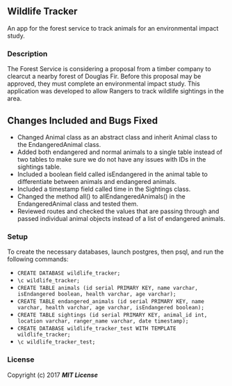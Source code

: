 ## Wildlife Tracker

An app for the forest service to track animals for an environmental impact study.

### Description

The Forest Service is considering a proposal from a timber company to clearcut a nearby forest of Douglas Fir. Before this proposal may be approved, they must complete an environmental impact study. This application was developed to allow Rangers to track wildlife sightings in the area.

## Changes Included and Bugs Fixed

* Changed Animal class as an abstract class and inherit Animal class to the EndangeredAnimal class.
* Added both endangered and normal animals to a single table instead of two tables to make sure we do not have any issues with IDs in the sightings table.
* Included a boolean field called isEndangered in the animal table to differentiate between animals and endangered animals.
* Included a timestamp field called time in the Sightings class.
* Changed the method all() to allEndangeredAnimals() in the EndangeredAnimal class and tested them.
* Reviewed routes and checked the values that are passing through and passed individual animal objects instead of a list of endangered animals.

### Setup

To create the necessary databases, launch postgres, then psql, and run the following commands:

* `CREATE DATABASE wildlife_tracker;`
* `\c wildlife_tracker;`
* `CREATE TABLE animals (id serial PRIMARY KEY, name varchar, isEndangered boolean, health varchar, age varchar);`
* `CREATE TABLE endangered_animals (id serial PRIMARY KEY, name varchar, health varchar, age varchar, isEndangered boolean);`
* `CREATE TABLE sightings (id serial PRIMARY KEY, animal_id int, location varchar, ranger_name varchar, date timestamp);`
* `CREATE DATABASE wildlife_tracker_test WITH TEMPLATE wildlife_tracker;`
* `\c wildlife_tracker_test;`

### License

Copyright (c) 2017 **_MIT License_**
